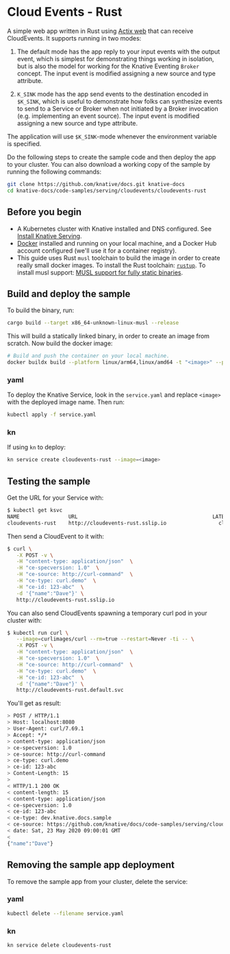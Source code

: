 # Cloud Events - Rust

A simple web app written in Rust using [Actix web](https://github.com/actix/actix-web)
that can receive CloudEvents. It supports running in two modes:

1. The default mode has the app reply to your input events with the output
   event, which is simplest for demonstrating things working in isolation, but
   is also the model for working for the Knative Eventing `Broker` concept.
   The input event is modified assigning a new source and type attribute.

2. `K_SINK` mode has the app send events to the destination encoded in
   `$K_SINK`, which is useful to demonstrate how folks can synthesize events to
   send to a Service or Broker when not initiated by a Broker invocation (e.g.
   implementing an event source).
   The input event is modified assigning a new source and type attribute.

The application will use `$K_SINK`-mode whenever the environment variable is
specified.

Do the following steps to create the sample code and then deploy the app to your
cluster. You can also download a working copy of the sample by running the
following commands:

```bash
git clone https://github.com/knative/docs.git knative-docs
cd knative-docs/code-samples/serving/cloudevents/cloudevents-rust
```

## Before you begin

- A Kubernetes cluster with Knative installed and DNS configured.  See
  [Install Knative Serving](https://knative.dev/docs/install/serving/install-serving-with-yaml).
- [Docker](https://www.docker.com) installed and running on your local machine,
  and a Docker Hub account configured (we'll use it for a container registry).
- This guide uses Rust `musl` toolchain to build the image in order to create
  really small docker images. To install the Rust toolchain: [`rustup`](https://rustup.rs/).
  To install musl support: [MUSL support for fully static binaries](https://doc.rust-lang.org/edition-guide/rust-2018/platform-and-target-support/musl-support-for-fully-static-binaries.html).

## Build and deploy the sample

To build the binary, run:

```bash
cargo build --target x86_64-unknown-linux-musl --release
```

This will build a statically linked binary, in order to create an image from scratch. Now build the docker image:

```bash
# Build and push the container on your local machine.
docker buildx build --platform linux/arm64,linux/amd64 -t "<image>" --push .
```
### yaml

To deploy the Knative Service, look in the `service.yaml` and replace `<image>` with the deployed image name. Then run:

```bash
kubectl apply -f service.yaml
```


### kn

If using `kn` to deploy:

```bash
kn service create cloudevents-rust --image=<image>
```

## Testing the sample

Get the URL for your Service with:

 ```bash
 $ kubectl get ksvc
 NAME                URL                                            LATESTCREATED             LATESTREADY               READY   REASON
 cloudevents-rust    http://cloudevents-rust.sslip.io                 cloudevents-rust-vl8fq    cloudevents-rust-vl8fq    True
 ```

Then send a CloudEvent to it with:

 ```bash
 $ curl \
    -X POST -v \
    -H "content-type: application/json"  \
    -H "ce-specversion: 1.0"  \
    -H "ce-source: http://curl-command"  \
    -H "ce-type: curl.demo"  \
    -H "ce-id: 123-abc"  \
    -d '{"name":"Dave"}' \
    http://cloudevents-rust.sslip.io
 ```

You can also send CloudEvents spawning a temporary curl pod in your cluster with:

 ```bash
$ kubectl run curl \
    --image=curlimages/curl --rm=true --restart=Never -ti -- \
    -X POST -v \
    -H "content-type: application/json"  \
    -H "ce-specversion: 1.0"  \
    -H "ce-source: http://curl-command"  \
    -H "ce-type: curl.demo"  \
    -H "ce-id: 123-abc"  \
    -d '{"name":"Dave"}' \
    http://cloudevents-rust.default.svc
 ```

You'll get as result:

 ```bash
> POST / HTTP/1.1
> Host: localhost:8080
> User-Agent: curl/7.69.1
> Accept: */*
> content-type: application/json
> ce-specversion: 1.0
> ce-source: http://curl-command
> ce-type: curl.demo
> ce-id: 123-abc
> Content-Length: 15
>
< HTTP/1.1 200 OK
< content-length: 15
< content-type: application/json
< ce-specversion: 1.0
< ce-id: 123-abc
< ce-type: dev.knative.docs.sample
< ce-source: https://github.com/knative/docs/code-samples/serving/cloudevents/cloudevents-rust
< date: Sat, 23 May 2020 09:00:01 GMT
<
{"name":"Dave"}
 ```

## Removing the sample app deployment

To remove the sample app from your cluster, delete the service:

### yaml

```bash
kubectl delete --filename service.yaml
```

### kn

```bash
kn service delete cloudevents-rust
```
